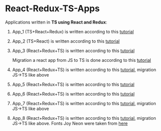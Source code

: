 # React-Redux-TS-Apps

Applications written in **TS using React and Redux**:

1. App_1 (TS+React+Redux) is written according to this
   [tutorial](https://www.freecodecamp.org/news/how-to-use-redux-in-your-react-typescript-app)

2. App_2 (TS+React) is written according to this
   [tutorial](https://typeofnan.dev/your-first-react-typescript-project-todo-app)

3. App_3 (React+Redux+TS) is written according to this
   [tutorial](https://medium.com/backticks-tildes/setting-up-a-redux-project-with-create-react-app-e363ab2329b8)

   Migration a react app from JS to TS is done according to this
   [tutorial](https://www.sitepoint.com/how-to-migrate-a-react-app-to-typescript/)

4. App_4 (React+Redux+TS) is written according to this [tutorial](https://chriscourses.com/blog/redux), migration JS->TS like
   above

5. App_5 (React+Redux+TS) is written according to this
   [tutorial](https://www.newline.co/@satansdeer/using-react-redux-with-typescript--6ea90757)

6. App_6 (React+Redux+TS) is written according to this
   [tutorial](https://dev.to/tris909/how-to-use-redux-with-typescript-1oag)

7. App_7 (React+Redux+TS) is written according to this
   [tutorial](https://www.codingame.com/playgrounds/9169/simple-redux-create-delete-contact-application), migration JS->TS
   like above

8. App_8 (React+Redux+TS) is written according to this
   [tutorial](https://dev.to/codebucks/build-redux-react-todo-list-app-with-animations-using-framer-motion-1mp1), migration
   JS->TS like above. Fonts Joy Neon were taken from [here](https://www.fontspace.com/joy-neon-font-f47613)
